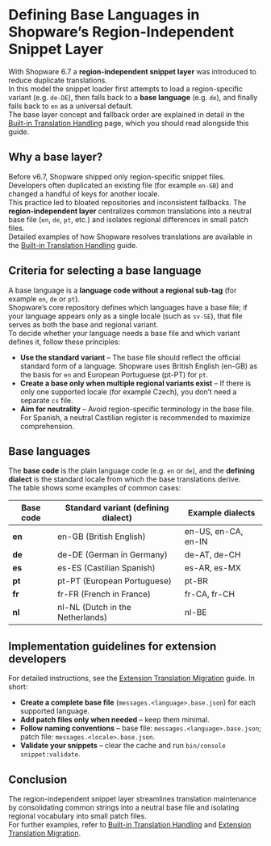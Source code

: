# Defining Base Languages in Shopware’s Region-Independent Snippet Layer

With Shopware 6.7 a **region-independent snippet layer** was introduced to reduce duplicate translations.  
In this model the snippet loader first attempts to load a region-specific variant (e.g. `de-DE`), then falls back to a **base language** (e.g. `de`), and finally falls back to `en` as a universal default.  
The base layer concept and fallback order are explained in detail in the [Built-in Translation Handling](built-in-translation-system.html) page, which you should read alongside this guide.

## Why a base layer?

Before v6.7, Shopware shipped only region-specific snippet files. Developers often duplicated an existing file (for example `en-GB`) and changed a handful of keys for another locale.  
This practice led to bloated repositories and inconsistent fallbacks. The **region-independent layer** centralizes common translations into a neutral base file (`en`, `de`, `pt`, etc.) and isolates regional differences in small patch files.  
Detailed examples of how Shopware resolves translations are available in the [Built-in Translation Handling](built-in-translation-system.html) guide.

## Criteria for selecting a base language

A base language is a **language code without a regional sub-tag** (for example `en`, `de` or `pt`).  
Shopware’s core repository defines which languages have a base file; if your language appears only as a single locale (such as `sv-SE`), that file serves as both the base and regional variant.  
To decide whether your language needs a base file and which variant defines it, follow these principles:

* **Use the standard variant** – The base file should reflect the official standard form of a language. Shopware uses British English (en-GB) as the basis for `en` and European Portuguese (pt-PT) for `pt`.
* **Create a base only when multiple regional variants exist** – If there is only one supported locale (for example Czech), you don’t need a separate `cs` file.
* **Aim for neutrality** – Avoid region-specific terminology in the base file. For Spanish, a neutral Castilian register is recommended to maximize comprehension.

## Base languages

The **base code** is the plain language code (e.g. `en` or `de`), and the **defining dialect** is the standard locale from which the base translations derive.  
The table shows some examples of common cases:

| Base code | Standard variant (defining dialect) | Example dialects |
|-----------|-------------------------------------|------------------|
| **en**    | en-GB (British English)             | en-US, en-CA, en-IN |
| **de**    | de-DE (German in Germany)           | de-AT, de-CH |
| **es**    | es-ES (Castilian Spanish)           | es-AR, es-MX |
| **pt**    | pt-PT (European Portuguese)         | pt-BR |
| **fr**    | fr-FR (French in France)            | fr-CA, fr-CH |
| **nl**    | nl-NL (Dutch in the Netherlands)    | nl-BE |

## Implementation guidelines for extension developers

For detailed instructions, see the [Extension Translation Migration](/resources/references/upgrades/core/translation/extension-translation.md) guide. In short:

* **Create a complete base file** (`messages.<language>.base.json`) for each supported language.
* **Add patch files only when needed** – keep them minimal.
* **Follow naming conventions** – base file: `messages.<language>.base.json`; patch file: `messages.<locale>.base.json`.
* **Validate your snippets** – clear the cache and run `bin/console snippet:validate`.

## Conclusion

The region-independent snippet layer streamlines translation maintenance by consolidating common strings into a neutral base file and isolating regional vocabulary into small patch files.   
For further examples, refer to [Built-in Translation Handling](/concepts/translations/built-in-translation-system.md) and [Extension Translation Migration](/resources/references/upgrades/core/translation/extension-translation.md).
